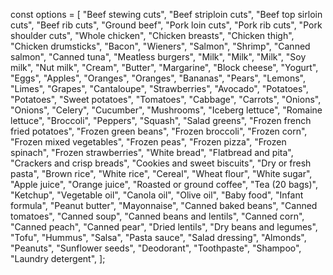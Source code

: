 const options = [
    "Beef stewing cuts",
    "Beef striploin cuts",
    "Beef top sirloin cuts",
    "Beef rib cuts",
    "Ground beef",
    "Pork loin cuts",
    "Pork rib cuts",
    "Pork shoulder cuts",
    "Whole chicken",
    "Chicken breasts",
    "Chicken thigh",
    "Chicken drumsticks",
    "Bacon",
    "Wieners",
    "Salmon",
    "Shrimp",
    "Canned salmon",
    "Canned tuna",
    "Meatless burgers",
    "Milk",
    "Milk",
    "Milk",
    "Soy milk",
    "Nut milk",
    "Cream",
    "Butter",
    "Margarine",
    "Block cheese",
    "Yogurt",
    "Eggs",
    "Apples",
    "Oranges",
    "Oranges",
    "Bananas",
    "Pears",
    "Lemons",
    "Limes",
    "Grapes",
    "Cantaloupe",
    "Strawberries",
    "Avocado",
    "Potatoes",
    "Potatoes",
    "Sweet potatoes",
    "Tomatoes",
    "Cabbage",
    "Carrots",
    "Onions",
    "Onions",
    "Celery",
    "Cucumber",
    "Mushrooms",
    "Iceberg lettuce",
    "Romaine lettuce",
    "Broccoli",
    "Peppers",
    "Squash",
    "Salad greens",
    "Frozen french fried potatoes",
    "Frozen green beans",
    "Frozen broccoli",
    "Frozen corn",
    "Frozen mixed vegetables",
    "Frozen peas",
    "Frozen pizza",
    "Frozen spinach",
    "Frozen strawberries",
    "White bread",
    "Flatbread and pita",
    "Crackers and crisp breads",
    "Cookies and sweet biscuits",
    "Dry or fresh pasta",
    "Brown rice",
    "White rice",
    "Cereal",
    "Wheat flour",
    "White sugar",
    "Apple juice",
    "Orange juice",
    "Roasted or ground coffee",
    "Tea (20 bags)",
    "Ketchup",
    "Vegetable oil",
    "Canola oil",
    "Olive oil",
    "Baby food",
    "Infant formula",
    "Peanut butter",
    "Mayonnaise",
    "Canned baked beans",
    "Canned tomatoes",
    "Canned soup",
    "Canned beans and lentils",
    "Canned corn",
    "Canned peach",
    "Canned pear",
    "Dried lentils",
    "Dry beans and legumes",
    "Tofu",
    "Hummus",
    "Salsa",
    "Pasta sauce",
    "Salad dressing",
    "Almonds",
    "Peanuts",
    "Sunflower seeds",
    "Deodorant",
    "Toothpaste",
    "Shampoo",
    "Laundry detergent",
];